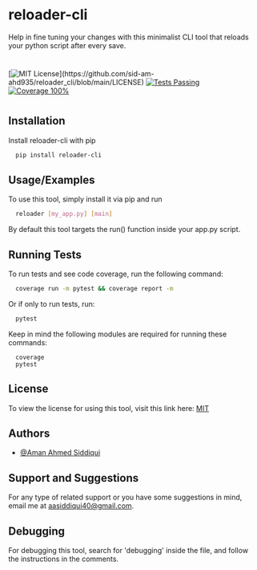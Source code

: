 
# reloader-cli

Help in fine tuning your changes with this minimalist CLI tool that reloads your python script after every save.



#
[![MIT License](https://img.shields.io/apm/l/atomic-design-ui.svg?)](https://github.com/sid-am-ahd935/reloader_cli/blob/main/LICENSE)
[![Tests Passing](https://img.shields.io/badge/tests-passing-green)](https://github.com/sid-am-ahd935/reloader_cli/tree/main/tests)
[![Coverage 100%](https://img.shields.io/badge/coverage-100%25-green)](https://github.com/sid-am-ahd935/reloader_cli/tree/main/tests)
#
## Installation

Install reloader-cli with pip

```bash
  pip install reloader-cli
```
    
## Usage/Examples

To use this tool, simply install it via pip and run
```bash
  reloader [my_app.py] [main]
```
By default this tool targets the run() function inside your app.py script.
## Running Tests

To run tests and see code coverage, run the following command:

```bash
  coverage run -m pytest && coverage report -m
```
Or if only to run tests, run:
```bash
  pytest
```

Keep in mind the following modules are required for running these commands:
```
  coverage
  pytest
```

## License

To view the license for using this tool, visit this link here: [MIT](https://github.com/sid-am-ahd935/reloader_cli/blob/main/LICENSE)


## Authors

- [@Aman Ahmed Siddiqui](https://www.github.com/sid-am-ahd935)


## Support and Suggestions

For any type of related support or you have some suggestions in mind, email me at aasiddiqui40@gmail.com.

## Debugging

For debugging this tool, search for 'debugging' inside the file, and follow the instructions in the comments.